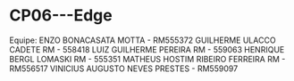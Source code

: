 # CP06---Edge

Equipe:
ENZO BONACASATA MOTTA - RM555372
GUILHERME ULACCO CADETE RM - 558418
LUIZ GUILHERME PEREIRA RM - 559063
HENRIQUE BERGL LOMASKI RM - 555351
MATHEUS HOSTIM RIBEIRO FERREIRA RM - RM556517
VINICIUS AUGUSTO NEVES PRESTES - RM559097
